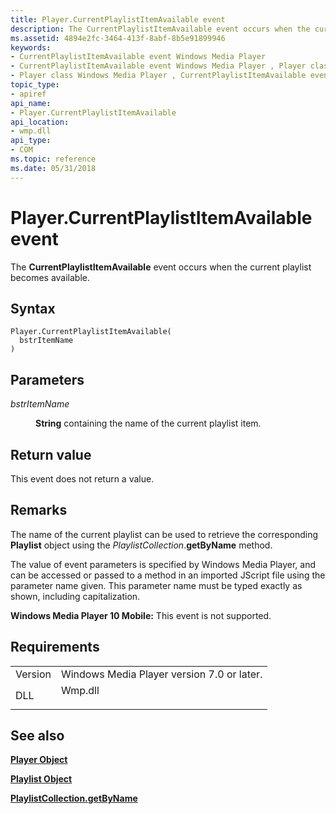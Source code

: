 ```yaml
---
title: Player.CurrentPlaylistItemAvailable event
description: The CurrentPlaylistItemAvailable event occurs when the current playlist becomes available. | Player.CurrentPlaylistItemAvailable event
ms.assetid: 4894e2fc-3464-413f-8abf-8b5e91899946
keywords:
- CurrentPlaylistItemAvailable event Windows Media Player
- CurrentPlaylistItemAvailable event Windows Media Player , Player class
- Player class Windows Media Player , CurrentPlaylistItemAvailable event
topic_type:
- apiref
api_name:
- Player.CurrentPlaylistItemAvailable
api_location:
- wmp.dll
api_type:
- COM
ms.topic: reference
ms.date: 05/31/2018
---
```


# Player.CurrentPlaylistItemAvailable event

The **CurrentPlaylistItemAvailable** event occurs when the current playlist becomes available.

## Syntax


```JScript
Player.CurrentPlaylistItemAvailable(
  bstrItemName
)
```



## Parameters

<dl> <dt>

*bstrItemName* 
</dt> <dd>

**String** containing the name of the current playlist item.

</dd> </dl>

## Return value

This event does not return a value.

## Remarks

The name of the current playlist can be used to retrieve the corresponding **Playlist** object using the *PlaylistCollection*.**getByName** method.

The value of event parameters is specified by Windows Media Player, and can be accessed or passed to a method in an imported JScript file using the parameter name given. This parameter name must be typed exactly as shown, including capitalization.

**Windows Media Player 10 Mobile:** This event is not supported.

## Requirements



|                    |                                                                                    |
|--------------------|------------------------------------------------------------------------------------|
| Version<br/> | Windows Media Player version 7.0 or later.<br/>                              |
| DLL<br/>     | <dl> <dt>Wmp.dll</dt> </dl> |



## See also

<dl> <dt>

[**Player Object**](player-object.md)
</dt> <dt>

[**Playlist Object**](playlist-object.md)
</dt> <dt>

[**PlaylistCollection.getByName**](playlistcollection-getbyname.md)
</dt> </dl>

 

 





